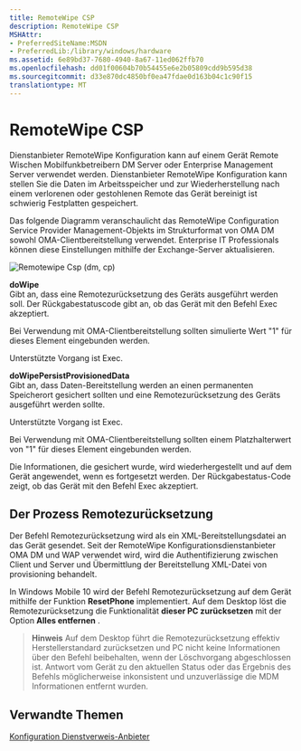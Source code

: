 ```yaml
---
title: RemoteWipe CSP
description: RemoteWipe CSP
MSHAttr:
- PreferredSiteName:MSDN
- PreferredLib:/library/windows/hardware
ms.assetid: 6e89bd37-7680-4940-8a67-11ed062ffb70
ms.openlocfilehash: dd01f00604b70b54455e6e2b05809cdd9b595d38
ms.sourcegitcommit: d33e870dc4850bf0ea47fdae0d163b04c1c90f15
translationtype: MT
---
```

# <a name="remotewipe-csp"></a>RemoteWipe CSP


Dienstanbieter RemoteWipe Konfiguration kann auf einem Gerät Remote Wischen Mobilfunkbetreibern DM Server oder Enterprise Management Server verwendet werden. Dienstanbieter RemoteWipe Konfiguration kann stellen Sie die Daten im Arbeitsspeicher und zur Wiederherstellung nach einem verlorenen oder gestohlenen Remote das Gerät bereinigt ist schwierig Festplatten gespeichert.

Das folgende Diagramm veranschaulicht das RemoteWipe Configuration Service Provider Management-Objekts im Strukturformat von OMA DM sowohl OMA-Clientbereitstellung verwendet. Enterprise IT Professionals können diese Einstellungen mithilfe der Exchange-Server aktualisieren.

![Remotewipe Csp (dm, cp)](images/provisioning-csp-remotewipe-dmandcp.png)

<a href="" id="dowipe"></a>**doWipe**  
Gibt an, dass eine Remotezurücksetzung des Geräts ausgeführt werden soll. Der Rückgabestatuscode gibt an, ob das Gerät mit den Befehl Exec akzeptiert.

Bei Verwendung mit OMA-Clientbereitstellung sollten simulierte Wert "1" für dieses Element eingebunden werden.

Unterstützte Vorgang ist Exec.

<a href="" id="dowipepersistprovisioneddata"></a>**doWipePersistProvisionedData**  
Gibt an, dass Daten-Bereitstellung werden an einen permanenten Speicherort gesichert sollten und eine Remotezurücksetzung des Geräts ausgeführt werden sollte.

Unterstützte Vorgang ist Exec.

Bei Verwendung mit OMA-Clientbereitstellung sollten einem Platzhalterwert von "1" für dieses Element eingebunden werden.

Die Informationen, die gesichert wurde, wird wiederhergestellt und auf dem Gerät angewendet, wenn es fortgesetzt werden. Der Rückgabestatus-Code zeigt, ob das Gerät mit den Befehl Exec akzeptiert.

## <a name="the-remote-wipe-process"></a>Der Prozess Remotezurücksetzung


Der Befehl Remotezurücksetzung wird als ein XML-Bereitstellungsdatei an das Gerät gesendet. Seit der RemoteWipe Konfigurationsdienstanbieter OMA DM und WAP verwendet wird, wird die Authentifizierung zwischen Client und Server und Übermittlung der Bereitstellung XML-Datei von provisioning behandelt.

In Windows Mobile 10 wird der Befehl Remotezurücksetzung auf dem Gerät mithilfe der Funktion **ResetPhone** implementiert. Auf dem Desktop löst die Remotezurücksetzung die Funktionalität **dieser PC zurücksetzen** mit der Option **Alles entfernen** .

> **Hinweis**  Auf dem Desktop führt die Remotezurücksetzung effektiv Herstellerstandard zurücksetzen und PC nicht keine Informationen über den Befehl beibehalten, wenn der Löschvorgang abgeschlossen ist. Antwort vom Gerät zu den aktuellen Status oder das Ergebnis des Befehls möglicherweise inkonsistent und unzuverlässige die MDM Informationen entfernt wurden.

 

## <a name="related-topics"></a>Verwandte Themen


[Konfiguration Dienstverweis-Anbieter](configuration-service-provider-reference.md)

 

 







